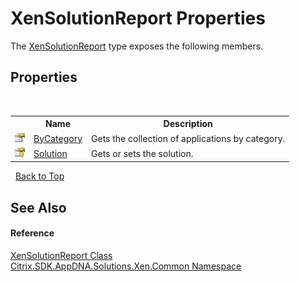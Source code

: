 # XenSolutionReport Properties
 

The <a href="T_Citrix_SDK_AppDNA_Solutions_Xen_Common_XenSolutionReport">XenSolutionReport</a> type exposes the following members.


## Properties
&nbsp;<table><tr><th></th><th>Name</th><th>Description</th></tr><tr><td>![Public property](media/pubproperty.gif "Public property")</td><td><a href="P_Citrix_SDK_AppDNA_Solutions_Xen_Common_XenSolutionReport_ByCategory">ByCategory</a></td><td>
Gets the collection of applications by category.</td></tr><tr><td>![Protected property](media/protproperty.gif "Protected property")</td><td><a href="P_Citrix_SDK_AppDNA_Solutions_Xen_Common_XenSolutionReport_Solution">Solution</a></td><td>
Gets or sets the solution.</td></tr></table>&nbsp;
<a href="#xensolutionreport-properties">Back to Top</a>

## See Also


#### Reference
<a href="T_Citrix_SDK_AppDNA_Solutions_Xen_Common_XenSolutionReport">XenSolutionReport Class</a><br /><a href="N_Citrix_SDK_AppDNA_Solutions_Xen_Common">Citrix.SDK.AppDNA.Solutions.Xen.Common Namespace</a><br />
